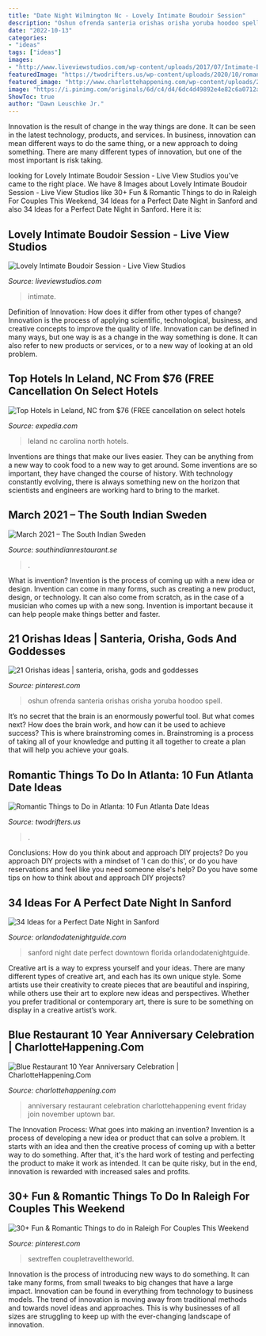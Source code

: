 ```yaml
---
title: "Date Night Wilmington Nc - Lovely Intimate Boudoir Session"
description: "Oshun ofrenda santeria orishas orisha yoruba hoodoo spell"
date: "2022-10-13"
categories:
- "ideas"
tags: ["ideas"]
images:
- "http://www.liveviewstudios.com/wp-content/uploads/2017/07/Intimate-Boudoir-Session_0003-768x1024.jpg"
featuredImage: "https://twodrifters.us/wp-content/uploads/2020/10/romantic-atlanta-2.jpg"
featured_image: "http://www.charlottehappening.com/wp-content/uploads/2013/11/Blue-Restaurant-10-Year-Anniversary-Celebration.jpg"
image: "https://i.pinimg.com/originals/6d/c4/d4/6dc4d49892e4e82c6a0712acc5574dff.png"
ShowToc: true
author: "Dawn Leuschke Jr."
---
```



Innovation is the result of change in the way things are done. It can be seen in the latest technology, products, and services. In business, innovation can mean different ways to do the same thing, or a new approach to doing something. There are many different types of innovation, but one of the most important is risk taking.

	

		
looking for Lovely Intimate Boudoir Session - Live View Studios you've came to the right place. We have 8 Images about Lovely Intimate Boudoir Session - Live View Studios like 30+ Fun &amp; Romantic Things to do in Raleigh For Couples This Weekend, 34 Ideas for a Perfect Date Night in Sanford and also 34 Ideas for a Perfect Date Night in Sanford. Here it is:
		
    
## Lovely Intimate Boudoir Session - Live View Studios

<img loading=lazy src="http://www.liveviewstudios.com/wp-content/uploads/2017/07/Intimate-Boudoir-Session_0003-768x1024.jpg" onerror="this.onerror=null;this.src='https://tse2.mm.bing.net/th?id=OIP.nTgsDoQPMIZoT0YLdWhDAgHaJ4&amp;pid=15.1';" alt="Lovely Intimate Boudoir Session - Live View Studios">

_Source: liveviewstudios.com_

>intimate. 

	

Definition of Innovation: How does it differ from other types of change?
Innovation is the process of applying scientific, technological, business, and creative concepts to improve the quality of life. Innovation can be defined in many ways, but one way is as a change in the way something is done. It can also refer to new products or services, or to a new way of looking at an old problem.

    
## Top Hotels In Leland, NC From $76 (FREE Cancellation On Select Hotels

<img loading=lazy src="https://a.travel-assets.com/findyours-php/viewfinder/images/res70/147000/147165-Battleship-North-Carolina.jpg" onerror="this.onerror=null;this.src='https://tse4.mm.bing.net/th?id=OIP.S5NkCt81kGfglpHwihlHPwHaEK&amp;pid=15.1';" alt="Top Hotels in Leland, NC from $76 (FREE cancellation on select hotels">

_Source: expedia.com_

>leland nc carolina north hotels. 

	

Inventions are things that make our lives easier. They can be anything from a new way to cook food to a new way to get around. Some inventions are so important, they have changed the course of history. With technology constantly evolving, there is always something new on the horizon that scientists and engineers are working hard to bring to the market.

    
## March 2021 – The South Indian Sweden

<img loading=lazy src="https://i.ebayimg.com/images/g/6m4AAOSwxdtbxYzg/s-l500.jpg" onerror="this.onerror=null;this.src='https://tse2.mm.bing.net/th?id=OIP.YBo3V45rtE-LyYOwh3L6kQHaG1&amp;pid=15.1';" alt="March 2021 – The South Indian Sweden">

_Source: southindianrestaurant.se_

>. 

	

What is invention?
Invention is the process of coming up with a new idea or design. Invention can come in many forms, such as creating a new product, design, or technology. It can also come from scratch, as in the case of a musician who comes up with a new song. Invention is important because it can help people make things better and faster.

    
## 21 Orishas Ideas | Santeria, Orisha, Gods And Goddesses

<img loading=lazy src="https://i.pinimg.com/474x/82/17/bc/8217bc398125b7bab9de2447dc3d8343--orisha-love-spells.jpg" onerror="this.onerror=null;this.src='https://tse3.mm.bing.net/th?id=OIP.uLGPfZb16J9O5fUlbfjdiAAAAA&amp;pid=15.1';" alt="21 Orishas ideas | santeria, orisha, gods and goddesses">

_Source: pinterest.com_

>oshun ofrenda santeria orishas orisha yoruba hoodoo spell. 

	

It’s no secret that the brain is an enormously powerful tool. But what comes next? How does the brain work, and how can it be used to achieve success? This is where brainstroming comes in. Brainstroming is a process of taking all of your knowledge and putting it all together to create a plan that will help you achieve your goals.

    
## Romantic Things To Do In Atlanta: 10 Fun Atlanta Date Ideas

<img loading=lazy src="https://twodrifters.us/wp-content/uploads/2020/10/romantic-atlanta-2.jpg" onerror="this.onerror=null;this.src='https://tse3.mm.bing.net/th?id=OIP.ZexStDMmKdmmuh_q97lW4wHaO0&amp;pid=15.1';" alt="Romantic Things to Do in Atlanta: 10 Fun Atlanta Date Ideas">

_Source: twodrifters.us_

>. 

	

Conclusions: How do you think about and approach DIY projects?
Do you approach DIY projects with a mindset of 'I can do this', or do you have reservations and feel like you need someone else's help? Do you have some tips on how to think about and approach DIY projects?

    
## 34 Ideas For A Perfect Date Night In Sanford

<img loading=lazy src="http://www.orlandodatenightguide.com/wp-content/uploads/2017/04/downtown-sanford-by-authentic-florida.jpg" onerror="this.onerror=null;this.src='https://tse4.mm.bing.net/th?id=OIP.vQwTvG85etsR_5bhjSCwRAHaD8&amp;pid=15.1';" alt="34 Ideas for a Perfect Date Night in Sanford">

_Source: orlandodatenightguide.com_

>sanford night date perfect downtown florida orlandodatenightguide. 

	

Creative art is a way to express yourself and your ideas. There are many different types of creative art, and each has its own unique style. Some artists use their creativity to create pieces that are beautiful and inspiring, while others use their art to explore new ideas and perspectives. Whether you prefer traditional or contemporary art, there is sure to be something on display in a creative artist’s work.

    
## Blue Restaurant 10 Year Anniversary Celebration | CharlotteHappening.Com

<img loading=lazy src="http://www.charlottehappening.com/wp-content/uploads/2013/11/Blue-Restaurant-10-Year-Anniversary-Celebration.jpg" onerror="this.onerror=null;this.src='https://tse2.mm.bing.net/th?id=OIP.cmyxmFGSQBQ0l1qEarHhYAHaLH&amp;pid=15.1';" alt="Blue Restaurant 10 Year Anniversary Celebration | CharlotteHappening.Com">

_Source: charlottehappening.com_

>anniversary restaurant celebration charlottehappening event friday join november uptown bar. 

	

The Innovation Process: What goes into making an invention?
Invention is a process of developing a new idea or product that can solve a problem. It starts with an idea and then the creative process of coming up with a better way to do something. After that, it's the hard work of testing and perfecting the product to make it work as intended. It can be quite risky, but in the end, innovation is rewarded with increased sales and profits.

    
## 30+ Fun &amp; Romantic Things To Do In Raleigh For Couples This Weekend

<img loading=lazy src="https://i.pinimg.com/originals/6d/c4/d4/6dc4d49892e4e82c6a0712acc5574dff.png" onerror="this.onerror=null;this.src='https://tse1.mm.bing.net/th?id=OIP.ZWDknjZ-_0qCw8D3kCSyYwHaMs&amp;pid=15.1';" alt="30+ Fun &amp; Romantic Things to do in Raleigh For Couples This Weekend">

_Source: pinterest.com_

>sextreffen coupletraveltheworld. 

	

Innovation is the process of introducing new ways to do something. It can take many forms, from small tweaks to big changes that have a large impact. Innovation can be found in everything from technology to business models. The trend of innovation is moving away from traditional methods and towards novel ideas and approaches. This is why businesses of all sizes are struggling to keep up with the ever-changing landscape of innovation.

